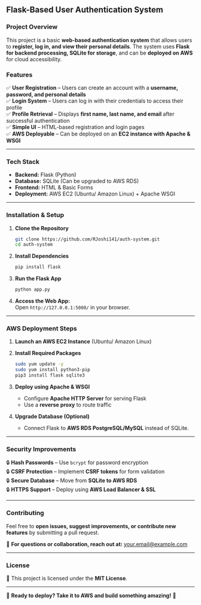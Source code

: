 ## Flask-Based User Authentication System

### **Project Overview**
This project is a basic **web-based authentication system** that allows users to **register, log in, and view their personal details**. The system uses **Flask for backend processing, SQLite for storage**, and can be **deployed on AWS** for cloud accessibility.

### **Features**
✅ **User Registration** – Users can create an account with a **username, password, and personal details**  
✅ **Login System** – Users can log in with their credentials to access their profile  
✅ **Profile Retrieval** – Displays **first name, last name, and email** after successful authentication  
✅ **Simple UI** – HTML-based registration and login pages  
✅ **AWS Deployable** – Can be deployed on an **EC2 instance with Apache & WSGI**  

---

### **Tech Stack**
- **Backend:** Flask (Python)
- **Database:** SQLite (Can be upgraded to AWS RDS)
- **Frontend:** HTML & Basic Forms
- **Deployment:** AWS EC2 (Ubuntu/ Amazon Linux) + Apache WSGI

---

### **Installation & Setup**
1. **Clone the Repository**  
   ```bash
   git clone https://github.com/RJoshi141/auth-system.git
   cd auth-system
   ```

2. **Install Dependencies**  
   ```bash
   pip install flask
   ```

3. **Run the Flask App**  
   ```bash
   python app.py
   ```

4. **Access the Web App:**  
   Open `http://127.0.0.1:5000/` in your browser.

---

### **AWS Deployment Steps**
1. **Launch an AWS EC2 Instance** (Ubuntu/ Amazon Linux)
2. **Install Required Packages**
   ```bash
   sudo yum update -y
   sudo yum install python3-pip
   pip3 install flask sqlite3
   ```
3. **Deploy using Apache & WSGI**
   - Configure **Apache HTTP Server** for serving Flask
   - Use a **reverse proxy** to route traffic

4. **Upgrade Database (Optional)**
   - Connect Flask to **AWS RDS PostgreSQL/MySQL** instead of SQLite.

---

### **Security Improvements**
🔒 **Hash Passwords** – Use `bcrypt` for password encryption  
🔒 **CSRF Protection** – Implement **CSRF tokens** for form validation  
🔒 **Secure Database** – Move from **SQLite to AWS RDS**  
🔒 **HTTPS Support** – Deploy using **AWS Load Balancer & SSL**  

---

### **Contributing**
Feel free to **open issues, suggest improvements, or contribute new features** by submitting a pull request.

📩 **For questions or collaboration, reach out at:** your.email@example.com  

---

### **License**
📜 This project is licensed under the **MIT License**.

---

🚀 **Ready to deploy? Take it to AWS and build something amazing!** 🎉
